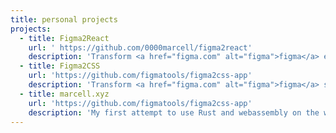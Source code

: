```yaml
---
title: personal projects
projects:
  - title: Figma2React 
    url: ' https://github.com/0000marcell/figma2react'
    description: 'Transform <a href="figma.com" alt="figma">figma</a> elements into react componentes'
  - title: Figma2CSS 
    url: 'https://github.com/figmatools/figma2css-app'
    description: 'Transform <a href="figma.com" alt="figma">figma</a> styles into css'
  - title: marcell.xyz 
    url: 'https://github.com/figmatools/figma2css-app'
    description: 'My first attempt to use Rust and webassembly on the web <bold style="font-size: 30px">✌</bold>'
---
```

